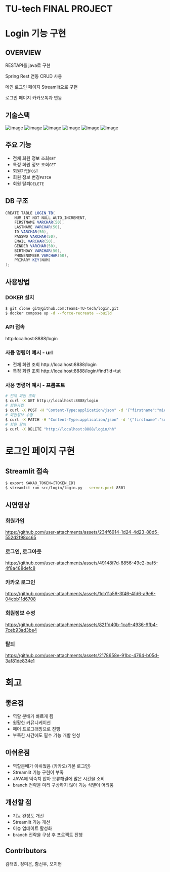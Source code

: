 # TU-tech FINAL PROJECT 
# Login 기능 구현
## OVERVIEW
RESTAPI를 java로 구현


Spring Rest 연동 CRUD 사용


메인 로그인 페이지 Streamlit으로 구현


로그인 페이지 카카오톡과 연동




## 기술스택
![image](https://github.com/user-attachments/assets/782f95fa-4c30-4c6c-b8ad-1ab62bf2fed4)
![image](https://github.com/user-attachments/assets/8d765cb3-f3c2-4e5f-92fd-457a5472387c)
![image](https://github.com/user-attachments/assets/9999fdce-b3f0-4e60-9ef3-fddcd4335683)
![image](https://github.com/user-attachments/assets/25f13002-e07e-40e3-a98f-d15d45553b09)
![image](https://github.com/user-attachments/assets/f1c93bcd-fa7e-4115-b88e-5fa3a80ed1cb)
![image](https://github.com/user-attachments/assets/87428359-20f5-439d-ad6b-7a08e25e40b0)




## 주요 기능 
- 전체 회원 정보 조회`GET`
- 특정 회원 정보 조회`GET`
- 회원가입`POST`
- 회원 정보 변경`PATCH`
- 회원 탈퇴`DELETE`

## DB 구조
```java
CREATE TABLE LOGIN_TB(
    NUM INT NOT NULL AUTO_INCREMENT,
    FIRSTNAME VARCHAR(50),
    LASTNAME VARCHAR(50),
    ID VARCHAR(50),
    PASSWD VARCHAR(50),
    EMAIL VARCHAR(50),
    GENDER VARCHAR(50),
    BIRTHDAY VARCHAR(50),
    PHONENUMBER VARCHAR(50),
    PRIMARY KEY(NUM)
);
```
## 사용방법

### DOKER 설치
```bash
$ git clone git@github.com:Team1-TU-tech/login.git
$ docker compose up -d --force-recreate --build
```

### API 접속
http:localhost:8888/login

### 사용 명령어 예시 - url
- 전체 회원 조회 http://localhost:8888/login
- 특정 회원 조회 http://localhost:8888/login/find?id=tut

### 사용 명령어 예시 - 프롬프트
```bash
# 전체 회원 조회
$ curl -X GET http://localhost:8888/login
# 회원가입
$ curl -X POST -H "Content-Type:application/json" -d '{"firstname":"mieun", "lastname":"jeong", "id":"hh", "passwd":"122345", "email":"hahahah@gmail.com",  "gender":"F", "birthday":"2024.10.11", "phonenumber":"01012341234"}' http://localhost:8888/login
# 회원정보 수정
$ curl -X PATCH -H "Content-Type:application/json" -d '{"firstname":"sunwoo", "lastname":"ham"}' http://localhost:8888/login/hh
# 회원 탈퇴
$ curl -X DELETE "http://localhost:8888/login/hh"
```

# 로그인 페이지 구현  
## Streamlit 접속
```bash
$ export KAKAO_TOKEN={TOKEN_ID}
$ streamlit run src/login/login.py --server.port 8501
```

## 시연영상
### 회원가입
https://github.com/user-attachments/assets/234f6914-1d24-4d23-88d5-552d2f98cc65

### 로그인, 로그아웃
https://github.com/user-attachments/assets/49148f7d-8856-49c2-baf5-4f8a488defc8

### 카카오 로그인
https://github.com/user-attachments/assets/1cb11a56-3f46-4fd6-a9e6-04cbb11d6708

### 회원정보 수정
https://github.com/user-attachments/assets/821fd40b-1ca9-4936-9fb4-7ceb93ad3be4

### 탈퇴
https://github.com/user-attachments/assets/2178658e-91bc-4764-b05d-3af81de834e1

# 회고

## 좋은점
- 역할 분배가 빠르게 됨  
- 원활한 커뮤니케이션  
- 페어 프로그래밍으로 진행
- 부족한 시간에도 필수 기능 개발 완성
  
## 아쉬운점
- 역할분배가 아쉬웠음 (카카오/기본 로그인) 
- Streamlit 기능 구현이 부족 
- JAVA에 익숙치 않아 오류해결에 많은 시간을 소비
- branch 전략을 미리 구상하지 않아 기능 식별이 어려움

## 개선할 점
- 기능 완성도 개선
- Streamlit 기능 개선
- 이슈 업데이트 활성화
- branch 전략을 구상 후 프로젝트 진행

## Contributors
김태민, 정미은, 함선우, 오지현
